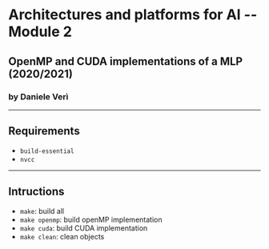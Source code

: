 # Architectures and platforms for AI -- Module 2
## OpenMP and CUDA implementations of a MLP (2020/2021)
### by Daniele Verì
___
## Requirements
- `build-essential`
- `nvcc`
___
## Intructions
- `make`: build all
- `make openmp`: build openMP implementation
- `make cuda`: build CUDA implementation
- `make clean`: clean objects
